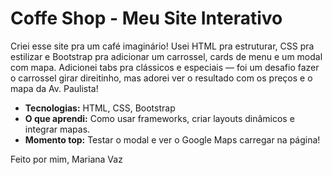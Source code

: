 # Coffe Shop - Meu Site Interativo

Criei esse site pra um café imaginário! Usei HTML pra estruturar, CSS pra estilizar e Bootstrap pra adicionar um carrossel, cards de menu e um modal com mapa. Adicionei tabs pra clássicos e especiais — foi um desafio fazer o carrossel girar direitinho, mas adorei ver o resultado com os preços e o mapa da Av. Paulista!

- **Tecnologias:** HTML, CSS, Bootstrap
- **O que aprendi:** Como usar frameworks, criar layouts dinâmicos e integrar mapas.
- **Momento top:** Testar o modal e ver o Google Maps carregar na página!

Feito por mim, Mariana Vaz

